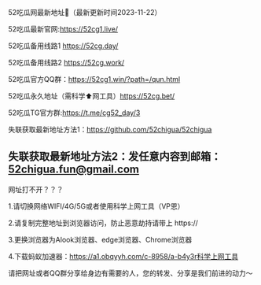 52吃瓜网最新地址👋（最新更新时间2023-11-22）

52吃瓜最新官网:https://52cg1.live/

52吃瓜备用线路1 https://52cg.day/

52吃瓜备用线路2 https://52cg.work/

52吃瓜官方QQ群：https://52cg1.win/?path=/qun.html

52吃瓜永久地址（需科学⬆️网工具）https://52cg.bet/

52吃瓜TG官方群:https://t.me/cg52_day/3

失联获取最新地址方法1：https://github.com/52chigua/52chigua

失联获取最新地址方法2：发任意内容到邮箱：52chigua.fun@gmail.com
-----------------------------------------------------------------------------------------------------------------------------
网址打不开？？？

1.请切换网络WIFI/4G/5G或者使用科学上网工具（VP恩）

2.请复制完整地址到浏览器访问，防止恶意劫持请带上 https://

3.更换浏览器为Alook浏览器、edge浏览器、Chrome浏览器

4.下载蚂蚁加速器：https://a1.obqyyh.com/c-8958/a-b4y3r科学上网工具

请把网址或者QQ群分享给身边有需要的人，您的转发、分享是我们前进的动力～
